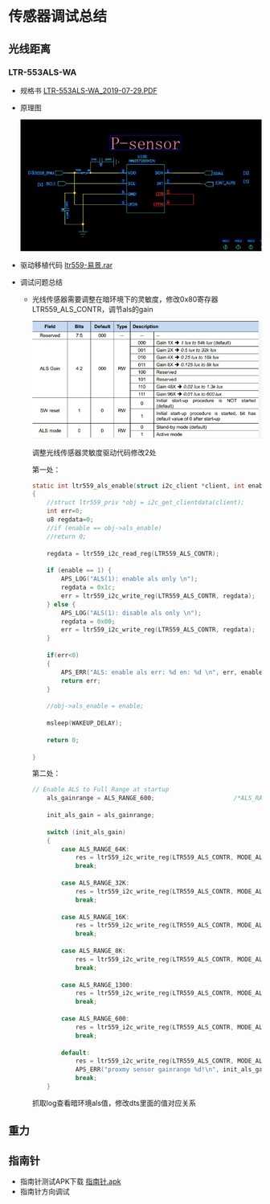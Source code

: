 # 传感器调试总结

## 光线距离

### LTR-553ALS-WA

- 规格书 [LTR-553ALS-WA_2019-07-29.PDF](res/LTR-553ALS-WA_2019-07-29.PDF)

- 原理图

    ![20200728114215.jpg](img/20200728114215.jpg)

- 驱动移植代码 [ltr559-易景.rar](res/ltr559-易景.rar)

- 调试问题总结
  - 光线传感器需要调整在暗环境下的灵敏度，修改0x80寄存器LTR559_ALS_CONTR，调节als的gain
  
    ![0F510E6A-11D9-4cce-99E4-F4AC3B2D253F.png](img/0F510E6A-11D9-4cce-99E4-F4AC3B2D253F.png)

    调整光线传感器灵敏度驱动代码修改2处

    第一处：

    ```c
    static int ltr559_als_enable(struct i2c_client *client, int enable)
    {
        //struct ltr559_priv *obj = i2c_get_clientdata(client);
        int err=0;
        u8 regdata=0;
        //if (enable == obj->als_enable)
        //return 0;

        regdata = ltr559_i2c_read_reg(LTR559_ALS_CONTR);

        if (enable == 1) {
            APS_LOG("ALS(1): enable als only \n");
            regdata = 0x1c;                                                         // 修改此值
            err = ltr559_i2c_write_reg(LTR559_ALS_CONTR, regdata);
        } else {
            APS_LOG("ALS(1): disable als only \n");
            regdata = 0x00;
            err = ltr559_i2c_write_reg(LTR559_ALS_CONTR, regdata);
        }

        if(err<0)
        {
            APS_ERR("ALS: enable als err: %d en: %d \n", err, enable);
            return err;
        }

        //obj->als_enable = enable;

        msleep(WAKEUP_DELAY);

        return 0;

    }
    ```

    第二处：

    ```c
    // Enable ALS to Full Range at startup
        als_gainrange = ALS_RANGE_600;                      /*ALS_RANGE_1300;*/ //修改这里，让gain变为最灵敏的0x1c， LTR559_ALS_CONTR = 0x80

        init_als_gain = als_gainrange;

        switch (init_als_gain)
        {
            case ALS_RANGE_64K:
                res = ltr559_i2c_write_reg(LTR559_ALS_CONTR, MODE_ALS_Range1);
                break;

            case ALS_RANGE_32K:
                res = ltr559_i2c_write_reg(LTR559_ALS_CONTR, MODE_ALS_Range2);
                break;

            case ALS_RANGE_16K:
                res = ltr559_i2c_write_reg(LTR559_ALS_CONTR, MODE_ALS_Range3);
                break;

            case ALS_RANGE_8K:
                res = ltr559_i2c_write_reg(LTR559_ALS_CONTR, MODE_ALS_Range4);
                break;

            case ALS_RANGE_1300:
                res = ltr559_i2c_write_reg(LTR559_ALS_CONTR, MODE_ALS_Range5);
                break;

            case ALS_RANGE_600:
                res = ltr559_i2c_write_reg(LTR559_ALS_CONTR, MODE_ALS_Range6);
                break;

            default:
                res = ltr559_i2c_write_reg(LTR559_ALS_CONTR, MODE_ALS_Range1);
                APS_ERR("proxmy sensor gainrange %d!\n", init_als_gain);
                break;
        }
    ```

    抓取log查看暗环境als值，修改dts里面的值对应关系

## 重力

## 指南针

- 指南针测试APK下载   [指南针.apk](./res/指南针.apk.zip)
- 指南针方向调试
